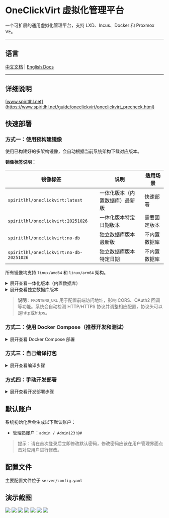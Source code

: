 # OneClickVirt 虚拟化管理平台

一个可扩展的通用虚拟化管理平台，支持 LXD、Incus、Docker 和 Proxmox VE。

---

## **语言**

[中文文档](README.md) | [English Docs](README_EN.md)

---

## 详细说明

[www.spiritlhl.net](https://www.spiritlhl.net/guide/oneclickvirt/oneclickvirt_precheck.html)

## 快速部署

### 方式一：使用预构建镜像

使用已构建好的多架构镜像，会自动根据当前系统架构下载对应版本。

**镜像标签说明：**

| 镜像标签 | 说明 | 适用场景 |
|---------|------|---------|
| `spiritlhl/oneclickvirt:latest` | 一体化版本（内置数据库）最新版 | 快速部署 |
| `spiritlhl/oneclickvirt:20251026` | 一体化版本特定日期版本 | 需要固定版本 |
| `spiritlhl/oneclickvirt:no-db` | 独立数据库版本最新版 | 不内置数据库 |
| `spiritlhl/oneclickvirt:no-db-20251026` | 独立数据库版本特定日期 | 不内置数据库 |

所有镜像均支持 `linux/amd64` 和 `linux/arm64` 架构。

<details>
<summary>展开查看一体化版本（内置数据库）</summary>

**基础使用（不配置域名）：**

```bash
docker run -d \
  --name oneclickvirt \
  -p 80:80 \
  -v oneclickvirt-data:/var/lib/mysql \
  -v oneclickvirt-storage:/app/storage \
  --restart unless-stopped \
  spiritlhl/oneclickvirt:latest
```

**配置域名访问：**

如果你需要配置域名，需要设置 `FRONTEND_URL` 环境变量：

```bash
docker run -d \
  --name oneclickvirt \
  -p 80:80 \
  -e FRONTEND_URL="https://your-domain.com" \
  -v oneclickvirt-data:/var/lib/mysql \
  -v oneclickvirt-storage:/app/storage \
  --restart unless-stopped \
  spiritlhl/oneclickvirt:latest
```

或者使用 GitHub Container Registry：

```bash
docker run -d \
  --name oneclickvirt \
  -p 80:80 \
  -e FRONTEND_URL="https://your-domain.com" \
  -v oneclickvirt-data:/var/lib/mysql \
  -v oneclickvirt-storage:/app/storage \

  --restart unless-stopped \
  ghcr.io/oneclickvirt/oneclickvirt:latest
```

</details>

<details>
<summary>展开查看独立数据库版本</summary>

使用外部数据库，镜像更小，启动更快：

```bash
docker run -d \
  --name oneclickvirt \
  -p 80:80 \
  -e FRONTEND_URL="https://your-domain.com" \
  -e DB_HOST="your-mysql-host" \
  -e DB_PORT="3306" \
  -e DB_NAME="oneclickvirt" \
  -e DB_USER="root" \
  -e DB_PASSWORD="your-password" \
  -v oneclickvirt-storage:/app/storage \
  --restart unless-stopped \
  spiritlhl/oneclickvirt:no-db
```

**环境变量说明：**
- `FRONTEND_URL`: 前端访问地址（必填，支持 http/https）
- `DB_HOST`: 数据库主机地址
- `DB_PORT`: 数据库端口（默认 3306）
- `DB_NAME`: 数据库名称
- `DB_USER`: 数据库用户名
- `DB_PASSWORD`: 数据库密码

</details>

> **说明**：`FRONTEND_URL` 用于配置前端访问地址，影响 CORS、OAuth2 回调等功能。系统会自动检测 HTTP/HTTPS 协议并调整相应配置，协议头可以是http或https。

### 方式二：使用 Docker Compose（推荐开发和测试）

<details>
<summary>展开查看 Docker Compose 部署</summary>

使用 Docker Compose 可以一键部署完整的开发环境，采用**分容器部署**架构，包括独立的前端容器、后端容器和数据库容器：

```bash
git clone https://github.com/oneclickvirt/oneclickvirt.git
cd oneclickvirt
docker-compose up -d --build
```

**默认配置说明：**

- 前端服务：`http://localhost:8888`
- 后端 API：通过前端代理访问
- MySQL 数据库：端口 3306，数据库名 `oneclickvirt`，无密码
- 数据持久化：
  - 数据库数据：`./data/mysql`
  - 应用存储：`./data/app/`

**初始化配置：**

首次访问时会进入初始化界面，数据库配置请填写：
- 数据库地址：`mysql`（容器名称，不是 127.0.0.1）
- 数据库端口：`3306`
- 数据库名称：`oneclickvirt`
- 数据库用户：`root`
- 数据库密码：留空（无密码）

**自定义端口（可选）：**

如果需要修改前端访问端口，编辑 `docker-compose.yaml` 文件中的 ports 配置：

```yaml
services:
  web:
    ports:
      - "你的端口:80"  # 例如 "80:80" 或 "8080:80"
```

**停止服务：**

```bash
docker-compose down
```

**查看日志：**

```bash
docker-compose logs -f
```

**清理数据：**

```bash
docker-compose down
rm -rf ./data
```

**升级服务：**

如果需要升级到最新版本，执行以下步骤：

```bash
# 1. 备份配置文件（重要！）
docker cp api:/app/config.yaml ./config.yaml.backup

# 2. 停止并删除容器（保留数据卷）
docker-compose down

# 3. 拉取最新代码并重新构建
git pull
docker-compose up -d --build

# 4. 恢复配置文件
docker cp ./config.yaml.backup api:/app/config.yaml
docker-compose restart api
```

> **重要说明**：
> - 配置文件 `config.yaml` 存储在容器内 `/app/config.yaml`，并**未挂载到宿主机**
> - 重新构建容器时会使用源码中的默认配置文件覆盖，因此**必须备份和恢复配置文件**
> - 数据库数据（`./data/mysql`）和应用存储（`./data/app/`）会通过数据卷持久化保留

</details>

### 方式三：自己编译打包

<details>
<summary>展开查看编译步骤</summary>

如果需要修改源码或自定义构建：

**一体化版本（内置数据库）：**

```bash
git clone https://github.com/oneclickvirt/oneclickvirt.git
cd oneclickvirt
docker build -t oneclickvirt .
docker run -d \
  --name oneclickvirt \
  -p 80:80 \
  -v oneclickvirt-data:/var/lib/mysql \
  -v oneclickvirt-storage:/app/storage \
  --restart unless-stopped \
  oneclickvirt
```

**独立数据库版本：**

```bash
git clone https://github.com/oneclickvirt/oneclickvirt.git
cd oneclickvirt
docker build -f Dockerfile.no-db -t oneclickvirt:no-db .
docker run -d \
  --name oneclickvirt \
  -p 80:80 \
  -e FRONTEND_URL="https://your-domain.com" \
  -e DB_HOST="your-mysql-host" \
  -e DB_PORT="3306" \
  -e DB_NAME="oneclickvirt" \
  -e DB_USER="root" \
  -e DB_PASSWORD="your-password" \
  -v oneclickvirt-storage:/app/storage \
  --restart unless-stopped \
  oneclickvirt:no-db
```

</details>

### 方式四：手动开发部署

<details>
<summary>展开查看开发部署步骤</summary>

#### 环境要求

* Go 1.24.5
* Node.js 22+
* MySQL 5.7+
* npm 或 yarn

#### 环境部署

1. 构建前端
```bash
cd web
npm i
npm run serve
```

2. 构建后端
```bash
cd server
go mod tidy
go run main.go
```

3. 开发模式下不需要反代后端，vite已自带后端代理请求。

5. 在mysql中创建一个空的数据库```oneclickvirt```，记录对应的账户和密码。

6. 访问前端地址，自动跳转到初始化界面，填写数据库信息和相关信息，点击初始化。

7. 完成初始化后会自动跳转到首页，可以开始开发测试了。

#### 本地开发

* 前端：[http://localhost:8080](http://localhost:8080)
* 后端 API：[http://localhost:8888](http://localhost:8888)
* API 文档：[http://localhost:8888/swagger/index.html](http://localhost:8888/swagger/index.html)

</details>

## 默认账户

系统初始化后会生成以下默认账户：

* 管理员账户：`admin / Admin123!@#`

> 提示：请在首次登录后立即修改默认密码，修改密码应该在用户管理界面点击对应用户进行修改。

## 配置文件

主要配置文件位于 `server/config.yaml`

## 演示截图

![](./.back/1.png)
![](./.back/2.png)
![](./.back/3.png)
![](./.back/4.png)
![](./.back/5.png)
![](./.back/6.png)
![](./.back/7.png)